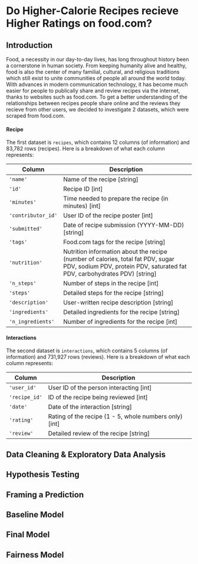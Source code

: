 # Do Higher-Calorie Recipes recieve Higher Ratings on food.com?

## Introduction
Food, a necessity in our day-to-day lives, has long throughout history been a cornerstone in human society. From keeping humanity alive and healthy, food is also the center of many familial, cultural, and religious traditions which still exist to unite communities of people all around the world today. With advances in modern communication technology, it has become much easier for people to publically share and review recipes via the internet, thanks to websites such as food.com. To get a better understanding of the relationships between recipes people share online and the reviews they recieve from other users, we decided to investigate 2 datasets, which were scraped from food.com. 

#### Recipe
The first dataset is `recipes`, which contains 12 columns (of information) and 83,782 rows (recipes). Here is a breakdown of what each column represents:

| Column             | Description                                                                 |
|--------------------|-----------------------------------------------------------------------------|
| `'name'`           | Name of the recipe [string]                                                |
| `'id'`             | Recipe ID [int]                                                           |
| `'minutes'`        | Time needed to prepare the recipe (in minutes) [int]                      |
| `'contributor_id'` | User ID of the recipe poster [int]                                         |
| `'submitted'`      | Date of recipe submission (YYYY-MM-DD) [string]                           |
| `'tags'`           | Food.com tags for the recipe [string]                                     |
| `'nutrition'`      | Nutrition information about the recipe (number of calories, total fat PDV, sugar PDV, sodium PDV, protein PDV, saturated fat PDV, carbohydrates PDV) [string] |
| `'n_steps'`        | Number of steps in the recipe [int]                                       |
| `'steps'`          | Detailed steps for the recipe [string]                                    |
| `'description'`    | User-written recipe description [string]                                  |
| `'ingredients'`    | Detailed ingredients for the recipe [string]                              |
| `'n_ingredients'`  | Number of ingredients for the recipe [int]                                |


#### Interactions
The second dataset is `interactions`, which contains 5 columns (of information) and 731,927 rows (reviews). Here is a breakdown of what each column represents:

| Column       | Description                                                   |
|--------------|---------------------------------------------------------------|
| `'user_id'`  | User ID of the person interacting [int]                       |
| `'recipe_id'`| ID of the recipe being reviewed [int]                         |
| `'date'`     | Date of the interaction [string]                              |
| `'rating'`   | Rating of the recipe (1 - 5, whole numbers only) [int]        |
| `'review'`   | Detailed review of the recipe [string]                        |




## Data Cleaning & Exploratory Data Analysis

## Hypothesis Testing

## Framing a Prediction

## Baseline Model

## Final Model

## Fairness Model

